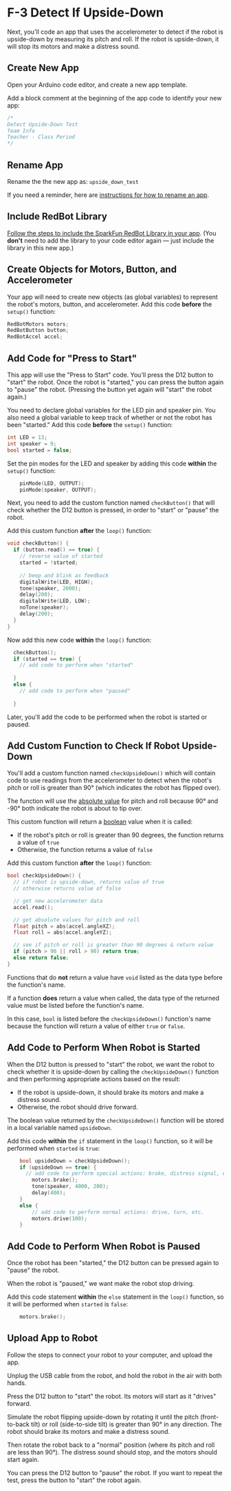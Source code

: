 # F-3 Detect If Upside-Down

Next, you'll code an app that uses the accelerometer to detect if the robot is upside-down by measuring its pitch and roll. If the robot is upside-down, it will stop its motors and make a distress sound.

## Create New App

Open your Arduino code editor, and create a new app template.

Add a block comment at the beginning of the app code to identify your new app:

```cpp
/*
Detect Upside-Down Test
Team Info
Teacher - Class Period
*/
```

## Rename App

Rename the the new app as:  `upside_down_test`

If you need a reminder, here are [instructions for how to rename an app](../../references/arduino-code-editor/save-and-rename-app.md).

## Include RedBot Library

[Follow the steps to include the SparkFun RedBot Library in your app](../../references/arduino-code-editor/include-redbot-library.md#include-redbot-library-in-app). \(You **don't** need to add the library to your code editor again — just include the library in this new app.\)

## Create Objects for Motors, Button, and Accelerometer

Your app will need to create new objects \(as global variables\) to represent the robot's motors, button, and accelerometer. Add this code **before** the `setup()` function:

```cpp
RedBotMotors motors;
RedBotButton button;
RedBotAccel accel;
```

## Add Code for "Press to Start"

This app will use the "Press to Start" code. You'll press the D12 button to "start" the robot. Once the robot is "started," you can press the button again to "pause" the robot. \(Pressing the button yet again will "start" the robot again.\)

You need to declare global variables for the LED  pin and speaker pin. You also need a global variable to keep track of whether or not the robot has been "started."  Add this code **before** the `setup()` function:

```cpp
int LED = 13;
int speaker = 9;
bool started = false;
```

Set the pin modes for the LED and speaker by adding this code **within** the `setup()` function:

```cpp
    pinMode(LED, OUTPUT);
    pinMode(speaker, OUTPUT);
```

Next, you need to add the custom function named `checkButton()` that will check whether the D12 button is pressed, in order to "start" or "pause" the robot.

Add this custom function **after** the `loop()` function:

```cpp
void checkButton() {
  if (button.read() == true) {
    // reverse value of started
    started = !started;
    
    // beep and blink as feedback
    digitalWrite(LED, HIGH);
    tone(speaker, 2000);
    delay(200);
    digitalWrite(LED, LOW);
    noTone(speaker);
    delay(200);
  }
}
```

Now add this new code **within** the `loop()` function:

```cpp
  checkButton();
  if (started == true) {
    // add code to perform when "started"
    
  }
  else {
    // add code to perform when "paused"
    
  }
```

Later, you'll add the code to be performed when the robot is started or paused.

## Add Custom Function to Check If Robot Upside-Down

You'll add a custom function named `checkUpsideDown()` which will contain code to use readings from the accelerometer to detect when the robot's pitch or roll is greater than 90° \(which indicates the robot has flipped over\).

The function will use the [absolute value](https://www.arduino.cc/reference/en/language/functions/math/abs/) for pitch and roll because 90° and -90° both indicate the robot is about to tip over.

This custom function will return a [boolean](https://www.arduino.cc/reference/en/language/variables/data-types/bool/) value when it is called:

* If the robot's pitch or roll is greater than 90 degrees, the function returns a value of `true`
* Otherwise, the function returns a value of `false`

Add this custom function **after** the `loop()` function:

```cpp
bool checkUpsideDown() {
  // if robot is upside-down, returns value of true
  // otherwise returns value of false

  // get new accelerometer data
  accel.read(); 

  // get absolute values for pitch and roll
  float pitch = abs(accel.angleXZ);
  float roll = abs(accel.angleYZ);

  // see if pitch or roll is greater than 90 degrees & return value
  if (pitch > 90 || roll > 90) return true;
  else return false;
}
```

Functions that do **not** return a value have `void` listed as the data type before the function's name.

If a function **does** return a value when called, the data type of the returned value must be listed before the function's name.

In this case, `bool` is listed before the `checkUpsideDown()` function's name because the function will return a value of either `true` or `false`.

## Add Code to Perform When Robot is Started

When the D12 button is pressed to "start" the robot, we want the robot to check whether it is upside-down by calling the `checkUpsideDown()` function and then performing appropriate actions based on the result:

* If the robot is upside-down, it should brake its motors and make a distress sound.
* Otherwise, the robot should drive forward.

The boolean value returned by the `checkUpsideDown()` function will be stored in a local variable named `upsideDown`.

Add this code **within** the `if` statement in the `loop()` function, so it will be performed when `started` is `true`:

```cpp
    bool upsideDown = checkUpsideDown();
    if (upsideDown == true) {
      // add code to perform special actions: brake, distress signal, etc.
        motors.brake();
        tone(speaker, 4000, 200);
        delay(400);
    }
    else {
        // add code to perform normal actions: drive, turn, etc.
        motors.drive(100);
    }
```

## Add Code to Perform When Robot is Paused

Once the robot has been "started," the D12 button can be pressed again to "pause" the robot.

When the robot is "paused," we want make the robot stop driving.

Add this code statement **within** the `else` statement in the `loop()` function, so it will be performed when `started` is `false`:

```cpp
    motors.brake();
```

## Upload App to Robot

Follow the steps to connect your robot to your computer, and upload the app.

Unplug the USB cable from the robot, and hold the robot in the air with both hands.

Press the D12 button to "start" the robot. Its motors will start as it "drives" forward.

Simulate the robot flipping upside-down by rotating it until the pitch \(front-to-back tilt\) or roll \(side-to-side tilt\) is greater than 90° in any direction. The robot should brake its motors and make a distress sound.

Then rotate the robot back to a "normal" position \(where its pitch and roll are less than 90°\). The distress sound should stop, and the motors should start again.

You can press the D12 button to "pause" the robot. If you want to repeat the test, press the button to "start" the robot again.


